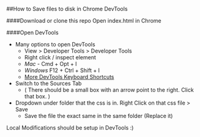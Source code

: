 ##How to Save files to disk in Chrome DevTools

####Download or clone this repo
Open index.html in Chrome

####Open DevTools
* Many options to open DevTools
	+ View > Developer Tools > Developer Tools
	+ Right click / inspect element
	+ *Mac* - Cmd + Opt + I
	+ *Windows* F12 + Ctrl + Shift + I
	+ [More DevTools Keyboard Shortcuts](https://developers.google.com/chrome-developer-tools/docs/shortcuts)
* Switch to the Sources Tab
	+ ( There should be a small box with an arrow point to the right. Click that box. )
* Dropdown under folder that the css is in. Right Click on that css file > Save
	+ Save the file the exact same in the same folder (Replace it)

Local Modifications should be setup in DevTools :)